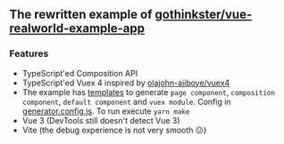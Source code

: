 ## The rewritten example of [gothinkster/vue-realworld-example-app](https://github.com/gothinkster/vue-realworld-example-app) 

### Features

* TypeScript'ed Composition API
* TypeScript'ed Vuex 4 inspired by [olajohn-ajiboye/vuex4](https://github.com/olajohn-ajiboye/vuex4)
* The example has [templates](https://github.com/lynx-r/vue-realworld-example-app-vite/tree/master/.generator/templates) to generate `page component`, `composition component`, `default component` and `vuex module`. 
Config in [generator.config.js](https://github.com/lynx-r/vue-realworld-example-app-vite/blob/master/generator.config.js). To run execute `yarn make`
* Vue 3 (DevTools still doesn't detect Vue 3)
* Vite (the debug experience is not very smooth 😕)
